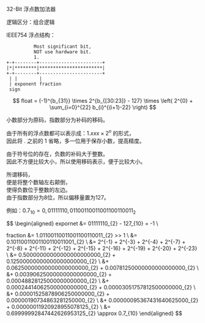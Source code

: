 32-Bit 浮点数加法器

逻辑区分：组合逻辑

IEEE754 浮点结构：

              Most significant bit,     
              NOT use hardware bit.     
              1.                         
    +-+--------+-----------------------+ 
    |*|********|***********************| 
    +-+--------+-----------------------+ 
     | |        |                        
     | exponent fraction                 
     sign                                

$$
float = (-1)^{b_{31}} \times 2^{b_{[30:23]} - 127} \times \left( 2^{0} + \sum_{i=0}^{22} b_{i}^{(i+1)-22} \right)
$$

小数部分为原码，指数部分为补码的移码。

由于所有的浮点数都可以表示成：$`1.xxx \times 2^{n}`$ 的形式， \
因此将 $`.`$ 之前的 $`1`$ 省略，多一位用于保存小数，提高精度。

由于符号位的存在，负数的补码大于整数。 \
因此不方便比较大小，所以使用移码表示，便于比较大小。

所谓移码， \
便是将整个数轴左右颠倒， \
使得负数位于整数的左边。 \
由于指数部分为8位，所以偏移量置为127。

例如：$`0.7_{10} = 0,01111110,01100110011001100110011_{2}`$ 

$$
\begin{aligned}
expornet &= 01111110_{2} - 127_{10} = -1 \\

fraction &= 1.01100110011001100110011_{2} >> 1 \\
         &= 0.10110011001100110011001_{2} \\
         &= 2^{-1} + 2^{-3} + 2^{-4} + 2^{-7} + 2^{-8} + 2^{-11} + 2^{-12} + 2^{-15} + 2^{-16} + 2^{-19} + 2^{-20} + 2^{-23} \\
         &= 0.50000000000000000000000_{2} + 0.12500000000000000000000_{2} \\
         &+ 0.06250000000000000000000_{2} + 0.00781250000000000000000_{2} \\ 
         &+ 0.00390625000000000000000_{2} + 0.00048828125000000000000_{2} \\
         &+ 0.00024414062500000000000_{2} + 0.00003051757812500000000_{2} \\
         &+ 0.00001525878906250000000_{2} + 0.00000190734863281250000_{2} \\
         &+ 0.00000095367431640625000_{2} + 0.00000011920928955078125_{2} \\
         &= 0.69999992847442626953125_{2} \approx 0.7_{10}
\end{aligned}
$$